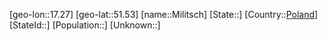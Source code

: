 ﻿---
location: [51.53,17.27]
type: City
tags:
- geo/City


SpocWebEntityId: 32483
isDeleted: false
confidential: public

---
[geo-lon::17.27]
[geo-lat::51.53]
[name::Militsch]
[State::]
[Country::[Poland](geo/Continent/Europe/Poland.md)]
[StateId::]
[Population::]
[Unknown::]

